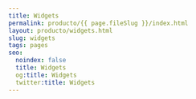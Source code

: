 ```yaml
---
title: Widgets
permalink: producto/{{ page.fileSlug }}/index.html
layout: producto/widgets.html
slug: widgets
tags: pages
seo:
  noindex: false
  title: Widgets
  og:title: Widgets
  twitter:title: Widgets
---
```



